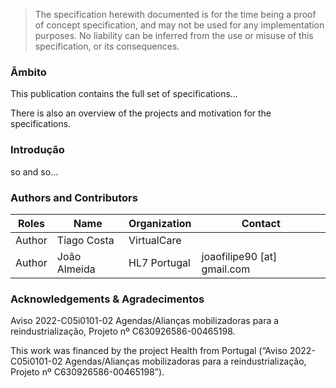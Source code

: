   <blockquote class="stu-note">
    <p>The specification herewith documented is for the time being a proof of concept specification, and may not be used for any implementation purposes. 
    No liability can be inferred from the use or misuse of this specification, or its consequences.</p>
  </blockquote>


### Ãmbito

This publication contains the full set of specifications...

There is also an overview of the projects and motivation for the specifications.

### Introdução

so and so...

### Authors and Contributors

<table>
<thead>
<tr class="header">
<th>Roles</th>
<th>Name</th>
<th>Organization</th>
<th>Contact</th>
</tr>
</thead>
<tbody>
<tr class="odd">
<td>Author</td>
<td>Tiago Costa</td>
<td>VirtualCare</td>
<td></td>
</tr><tr class="even">
<td>Author</td>
<td>João Almeida</td>
<td>HL7 Portugal</td>
<td>joaofilipe90 [at] gmail.com</td>
</tbody>
</table>

### Acknowledgements & Agradecimentos

Aviso 2022-C05i0101-02 Agendas/Alianças mobilizadoras para a reindustrialização,  Projeto nº C630926586-00465198. 

This work was financed by the project Health from Portugal (“Aviso 2022-C05i0101-02 Agendas/Alianças mobilizadoras para a reindustrialização,  Projeto nº C630926586-00465198”). 
